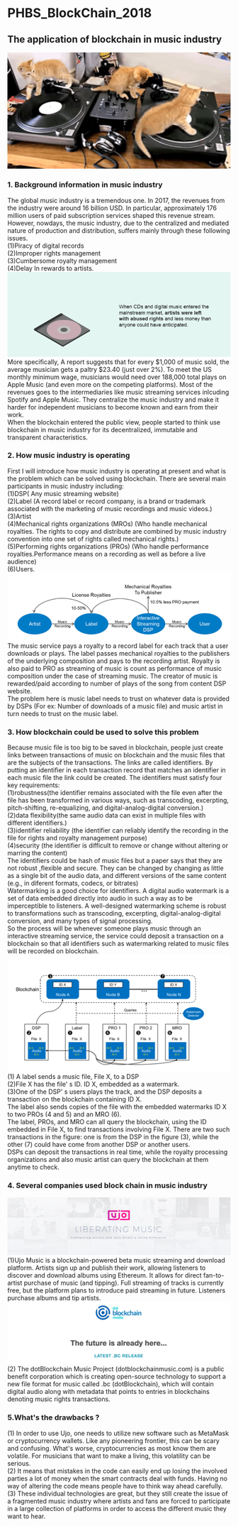 # PHBS_BlockChain_2018
## The application of blockchain in music industry
![](https://github.com/WangBingquan96/PHBS_BlockChain_2018/blob/master/preface%20picture.gif)
### 1. Background information in music industry
The global music industry is a tremendous one. In 2017, the revenues from the industry were around 16 billion USD. In particular, approximately 176 million users of paid subscription services shaped this revenue stream. However, nowdays, the music industry, due to the centralized and mediated nature of production and distribution, suffers mainly through these following issues.<br>
(1)Piracy of digital records <br>
(2)Improper rights management <br>
(3)Cumbersome royalty management <br>
(4)Delay In rewards to artists. <br>
![](https://github.com/WangBingquan96/PHBS_BlockChain_2018/blob/master/pricture1.gif)  <br>
More specifically, A report suggests that for every $1,000 of music sold, the average musician gets a paltry $23.40 (just over 2%). To meet the US monthly minimum wage, musicians would need over 188,000 total plays on Apple Music (and even more on the competing platforms). Most of the revenues goes to the intermediaries like music streaming services inlcuding Spotify and Apple Music. They centralize the music industry and make it harder for independent musicians to become known and earn from their work. <br>
When the blockchain entered the public view, people started to think use blockchain in music industry for its decentralized, immutable and transparent characteristics. 
### 2. How music industry is operating 
First I will introduce how music industry is operating at present and what is the problem which can be solved using blockchain. There are several main participants in music industry including: <br>
(1)DSP( Any music streaming website) <br>
(2)Label (A record label or record company, is a brand or trademark associated with the marketing of music recordings and music videos.) <br> 
(3)Artist <br>
(4)Mechanical rights organizations (MROs) (Who handle mechanical royalties. The rights to copy and distribute are combined by music industry convention into one set of rights called mechanical rights.) <br>
(5)Performing rights organizations (PROs) (Who handle performance royalties.Performance means on a recording as well as before a live audience) <br>
(6)Users. <br>
![](https://github.com/WangBingquan96/PHBS_BlockChain_2018/blob/master/picture2.png)
The music service pays a royalty to a record label for each track that a user downloads or plays. The label passes mechanical royalties to the publishers of the underlying composition and pays to the recording artist. Royalty is also paid to PRO as streaming of music is count as performance of music composition under the case of streaming music. The creator of music is rewarded/paid according to number of plays of the song from content DSP website. <br>
The problem here is music label needs to trust on whatever data is provided by DSPs (For ex: Number of downloads of a music file) and music artist in turn needs to trust on the music label. 
### 3. How blockchain could be used to solve this problem
Because music file is too big to be saved in blockchain, people just create links between transactions of music on blockchain and the music files that are the subjects of the transactions. The links are called identifiers. By putting an identifier in each transaction record that matches an identifier in each music file the link could be created. The identifiers must satisfy four key requirements:<br> (1)robustness(the identifier remains associated with the file even after the file has been transformed in various ways, such as   transcoding, excerpting, pitch-shifting, re-equalizing, and digital-analog-digital conversion.) <br>
(2)data flexibility(the same audio data can exist in multiple files with different identifiers.) <br>
(3)identifier reliability (the identifier can reliably identify the recording in the file for rights and royalty management purpose) <br> 
(4)security (the identifier is difficult to remove or change without altering or marring the content) <br>
The identifiers could be hash of music files but a paper says that they are not robust ,flexible and secure. They can be changed by changing as little as a single bit of the audio data, and different versions of the same content (e.g., in diferent formats, codecs, or bitrates) <br> 
Watermarking is a good choice for identifiers. A digital audio watermark is a set of data embedded directly into audio in such a way as to be imperceptible to listeners. A well-designed watermarking scheme is robust to transformations such as transcoding, excerpting, digital-analog-digital conversion, and many types of signal processing. <br>
So the process will be whenever someone plays music through an interactive streaming service, the service could deposit a transaction on a blockchain so that all identifiers such as watermarking related to music files will be recorded on blockchain.<br>
![](https://github.com/WangBingquan96/PHBS_BlockChain_2018/blob/master/picture3.png)
(1) A label sends a music file, File X, to a DSP <br>
(2)File X has the file' s ID. ID X, embedded as a watermark. <br>
(3)One of the DSP' s users plays the track, and the DSP deposits a transaction on the blockchain containing ID X. <br>
The label also sends copies of the file with the embedded watermarks ID X  to two PROs (4 and 5) and an MRO (6).<br>
The label, PROs, and MRO can all query the blockchain, using the ID embedded in File X, to find transactions involving File X.
There are two such transactions in the figure: one is from the DSP in the figure (3), while the other (7) could have come from another DSP or another users.<br>
DSPs can deposit the transactions in real time, while the royalty processing organizations and also music artist can query the blockchain at them anytime to check. <br>
### 4. Several companies used block chain in music industry
![](https://github.com/WangBingquan96/PHBS_BlockChain_2018/blob/master/ujo%20picture.png)
(1)Ujo Music is a blockchain-powered beta music streaming and download platform. Artists sign up and publish their work, allowing listeners to discover and download albums using Ethereum. It allows for direct fan-to-artist purchase of music (and tipping). Full streaming of tracks is currently free, but the platform plans to introduce paid streaming in future. Listeners purchase albums and tip artists.<br>
![](https://github.com/WangBingquan96/PHBS_BlockChain_2018/blob/master/dot%20picture.png)
(2) The dotBlockchain Music Project (dotblockchainmusic.com) is a public benefit corporation which is creating open-source technology to support a new file format for music called .bc (dotBlockchain), which will contain digital audio along with metadata that points to entries in blockchains denoting music rights transactions. <br>
### 5.What's the drawbacks ?
(1) In order to use Ujo, one needs to utilize new software such as MetaMask or cryptocurrency wallets. Like any pioneering frontier, this can be scary and confusing.  What's worse, cryptocurrencies as most know them are volatile. For musicians that want to make a living, this volatility can be serious.<br>
(2) It means that mistakes in the code can easily end up losing the involved parties a lot of money when the smart contracts deal with funds. Having no way of altering the code means people have to think way ahead carefully. <br>
(3) These individual technologies are great, but they still create the issue of a fragmented music industry where artists and fans are forced to participate in a large collection of platforms in order to access the different music they want to hear. <br>
